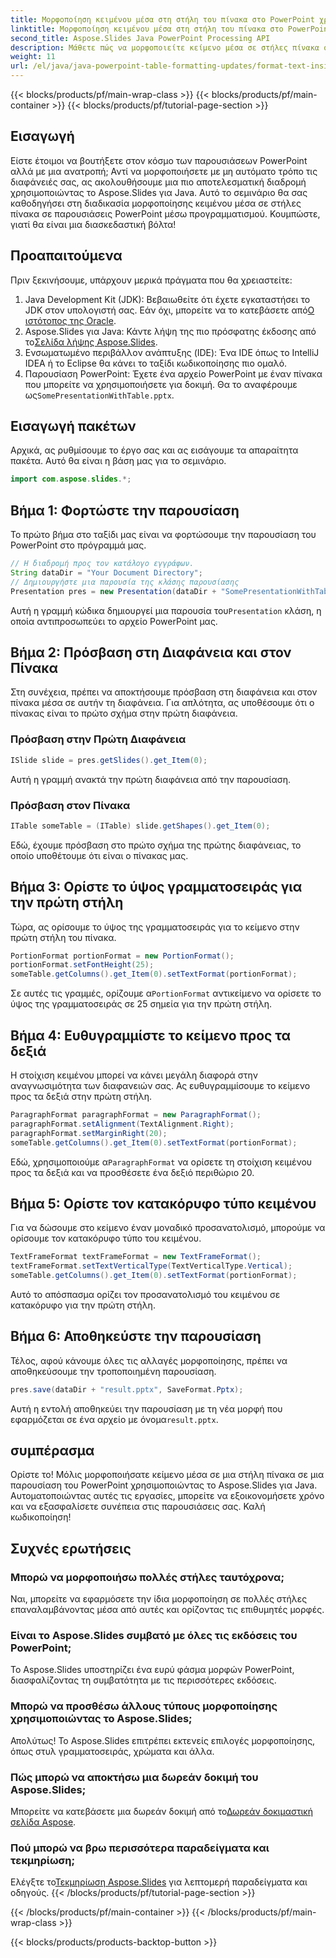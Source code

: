 ```yaml
---
title: Μορφοποίηση κειμένου μέσα στη στήλη του πίνακα στο PowerPoint χρησιμοποιώντας Java
linktitle: Μορφοποίηση κειμένου μέσα στη στήλη του πίνακα στο PowerPoint χρησιμοποιώντας Java
second_title: Aspose.Slides Java PowerPoint Processing API
description: Μάθετε πώς να μορφοποιείτε κείμενο μέσα σε στήλες πίνακα στο PowerPoint χρησιμοποιώντας το Aspose.Slides για Java με αυτό το σεμινάριο. Βελτιώστε τις παρουσιάσεις σας μέσω προγραμματισμού.
weight: 11
url: /el/java/java-powerpoint-table-formatting-updates/format-text-inside-table-column-powerpoint-java/
---
```


{{< blocks/products/pf/main-wrap-class >}}
{{< blocks/products/pf/main-container >}}
{{< blocks/products/pf/tutorial-page-section >}}

## Εισαγωγή
Είστε έτοιμοι να βουτήξετε στον κόσμο των παρουσιάσεων PowerPoint αλλά με μια ανατροπή; Αντί να μορφοποιήσετε με μη αυτόματο τρόπο τις διαφάνειές σας, ας ακολουθήσουμε μια πιο αποτελεσματική διαδρομή χρησιμοποιώντας το Aspose.Slides για Java. Αυτό το σεμινάριο θα σας καθοδηγήσει στη διαδικασία μορφοποίησης κειμένου μέσα σε στήλες πίνακα σε παρουσιάσεις PowerPoint μέσω προγραμματισμού. Κουμπώστε, γιατί θα είναι μια διασκεδαστική βόλτα!
## Προαπαιτούμενα
Πριν ξεκινήσουμε, υπάρχουν μερικά πράγματα που θα χρειαστείτε:
1.  Java Development Kit (JDK): Βεβαιωθείτε ότι έχετε εγκαταστήσει το JDK στον υπολογιστή σας. Εάν όχι, μπορείτε να το κατεβάσετε από[Ο ιστότοπος της Oracle](https://www.oracle.com/java/technologies/javase-jdk11-downloads.html).
2.  Aspose.Slides για Java: Κάντε λήψη της πιο πρόσφατης έκδοσης από το[Σελίδα λήψης Aspose.Slides](https://releases.aspose.com/slides/java/).
3. Ενσωματωμένο περιβάλλον ανάπτυξης (IDE): Ένα IDE όπως το IntelliJ IDEA ή το Eclipse θα κάνει το ταξίδι κωδικοποίησης πιο ομαλό.
4.  Παρουσίαση PowerPoint: Έχετε ένα αρχείο PowerPoint με έναν πίνακα που μπορείτε να χρησιμοποιήσετε για δοκιμή. Θα το αναφέρουμε ως`SomePresentationWithTable.pptx`.

## Εισαγωγή πακέτων
Αρχικά, ας ρυθμίσουμε το έργο σας και ας εισάγουμε τα απαραίτητα πακέτα. Αυτό θα είναι η βάση μας για το σεμινάριο.
```java
import com.aspose.slides.*;
```
## Βήμα 1: Φορτώστε την παρουσίαση
Το πρώτο βήμα στο ταξίδι μας είναι να φορτώσουμε την παρουσίαση του PowerPoint στο πρόγραμμά μας.
```java
// Η διαδρομή προς τον κατάλογο εγγράφων.
String dataDir = "Your Document Directory";
// Δημιουργήστε μια παρουσία της κλάσης παρουσίασης
Presentation pres = new Presentation(dataDir + "SomePresentationWithTable.pptx");
```
 Αυτή η γραμμή κώδικα δημιουργεί μια παρουσία του`Presentation` κλάση, η οποία αντιπροσωπεύει το αρχείο PowerPoint μας.
## Βήμα 2: Πρόσβαση στη Διαφάνεια και στον Πίνακα
Στη συνέχεια, πρέπει να αποκτήσουμε πρόσβαση στη διαφάνεια και στον πίνακα μέσα σε αυτήν τη διαφάνεια. Για απλότητα, ας υποθέσουμε ότι ο πίνακας είναι το πρώτο σχήμα στην πρώτη διαφάνεια.
### Πρόσβαση στην Πρώτη Διαφάνεια
```java
ISlide slide = pres.getSlides().get_Item(0);
```
Αυτή η γραμμή ανακτά την πρώτη διαφάνεια από την παρουσίαση.
### Πρόσβαση στον Πίνακα
```java
ITable someTable = (ITable) slide.getShapes().get_Item(0);
```
Εδώ, έχουμε πρόσβαση στο πρώτο σχήμα της πρώτης διαφάνειας, το οποίο υποθέτουμε ότι είναι ο πίνακας μας.
## Βήμα 3: Ορίστε το ύψος γραμματοσειράς για την πρώτη στήλη
Τώρα, ας ορίσουμε το ύψος της γραμματοσειράς για το κείμενο στην πρώτη στήλη του πίνακα.
```java
PortionFormat portionFormat = new PortionFormat();
portionFormat.setFontHeight(25);
someTable.getColumns().get_Item(0).setTextFormat(portionFormat);
```
 Σε αυτές τις γραμμές, ορίζουμε α`PortionFormat` αντικείμενο να ορίσετε το ύψος της γραμματοσειράς σε 25 σημεία για την πρώτη στήλη.
## Βήμα 4: Ευθυγραμμίστε το κείμενο προς τα δεξιά
Η στοίχιση κειμένου μπορεί να κάνει μεγάλη διαφορά στην αναγνωσιμότητα των διαφανειών σας. Ας ευθυγραμμίσουμε το κείμενο προς τα δεξιά στην πρώτη στήλη.

```java
ParagraphFormat paragraphFormat = new ParagraphFormat();
paragraphFormat.setAlignment(TextAlignment.Right);
paragraphFormat.setMarginRight(20);
someTable.getColumns().get_Item(0).setTextFormat(portionFormat);
```
 Εδώ, χρησιμοποιούμε α`ParagraphFormat` να ορίσετε τη στοίχιση κειμένου προς τα δεξιά και να προσθέσετε ένα δεξιό περιθώριο 20.
## Βήμα 5: Ορίστε τον κατακόρυφο τύπο κειμένου
Για να δώσουμε στο κείμενο έναν μοναδικό προσανατολισμό, μπορούμε να ορίσουμε τον κατακόρυφο τύπο του κειμένου.
```java
TextFrameFormat textFrameFormat = new TextFrameFormat();
textFrameFormat.setTextVerticalType(TextVerticalType.Vertical);
someTable.getColumns().get_Item(0).setTextFormat(portionFormat);
```
Αυτό το απόσπασμα ορίζει τον προσανατολισμό του κειμένου σε κατακόρυφο για την πρώτη στήλη.
## Βήμα 6: Αποθηκεύστε την παρουσίαση
Τέλος, αφού κάνουμε όλες τις αλλαγές μορφοποίησης, πρέπει να αποθηκεύσουμε την τροποποιημένη παρουσίαση.
```java
pres.save(dataDir + "result.pptx", SaveFormat.Pptx);
```
 Αυτή η εντολή αποθηκεύει την παρουσίαση με τη νέα μορφή που εφαρμόζεται σε ένα αρχείο με όνομα`result.pptx`.

## συμπέρασμα
Ορίστε το! Μόλις μορφοποιήσατε κείμενο μέσα σε μια στήλη πίνακα σε μια παρουσίαση του PowerPoint χρησιμοποιώντας το Aspose.Slides για Java. Αυτοματοποιώντας αυτές τις εργασίες, μπορείτε να εξοικονομήσετε χρόνο και να εξασφαλίσετε συνέπεια στις παρουσιάσεις σας. Καλή κωδικοποίηση!
## Συχνές ερωτήσεις
### Μπορώ να μορφοποιήσω πολλές στήλες ταυτόχρονα;
Ναι, μπορείτε να εφαρμόσετε την ίδια μορφοποίηση σε πολλές στήλες επαναλαμβάνοντας μέσα από αυτές και ορίζοντας τις επιθυμητές μορφές.
### Είναι το Aspose.Slides συμβατό με όλες τις εκδόσεις του PowerPoint;
Το Aspose.Slides υποστηρίζει ένα ευρύ φάσμα μορφών PowerPoint, διασφαλίζοντας τη συμβατότητα με τις περισσότερες εκδόσεις.
### Μπορώ να προσθέσω άλλους τύπους μορφοποίησης χρησιμοποιώντας το Aspose.Slides;
Απολύτως! Το Aspose.Slides επιτρέπει εκτενείς επιλογές μορφοποίησης, όπως στυλ γραμματοσειράς, χρώματα και άλλα.
### Πώς μπορώ να αποκτήσω μια δωρεάν δοκιμή του Aspose.Slides;
 Μπορείτε να κατεβάσετε μια δωρεάν δοκιμή από το[Δωρεάν δοκιμαστική σελίδα Aspose](https://releases.aspose.com/).
### Πού μπορώ να βρω περισσότερα παραδείγματα και τεκμηρίωση;
 Ελέγξτε το[Τεκμηρίωση Aspose.Slides](https://reference.aspose.com/slides/java/) για λεπτομερή παραδείγματα και οδηγούς.
{{< /blocks/products/pf/tutorial-page-section >}}

{{< /blocks/products/pf/main-container >}}
{{< /blocks/products/pf/main-wrap-class >}}

{{< blocks/products/products-backtop-button >}}
